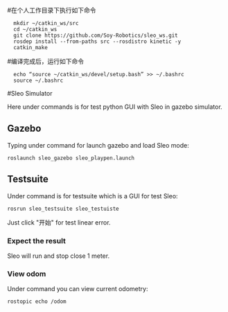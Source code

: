 #在个人工作目录下执行如下命令
```
  mkdir ~/catkin_ws/src
  cd ~/catkin_ws
  git clone https://github.com/Soy-Robotics/sleo_ws.git
  rosdep install --from-paths src --rosdistro kinetic -y
  catkin_make
```
  
#编译完成后，运行如下命令
```
  echo “source ~/catkin_ws/devel/setup.bash” >> ~/.bashrc
  source ~/.bashrc
```
#Sleo Simulator

Here under commands is for test python GUI with Sleo in gazebo simulator.

## Gazebo 
Typing under command for launch gazebo and load Sleo mode:
```
roslaunch sleo_gazebo sleo_playpen.launch
```

## Testsuite
Under command is for testsuite which is a GUI for test Sleo:
```
rosrun sleo_testsuite sleo_testuiste
```
Just click "开始" for test linear error.

### Expect the result
Sleo will run and stop close 1 meter.

### View odom
Under command you can view current odometry:
```
rostopic echo /odom
```

